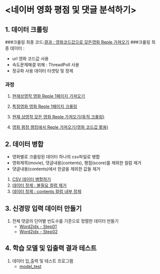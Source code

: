 # <네이버 영화 평점 및 댓글 분석하기>

## 1. 데이터 크롤링

###크롤링 최종 코드:[결과 : 영화코드값으로 모든영화 Reple 가져오기](https://github.com/Yumai-K/MyProject/blob/master/Naver_Movie_RepleScore_Analysis/movie_reple_crawling_final.ipynb)
###크롤링 최종 데이터 : 
  - url 영화 코드값 사용
  - 속도문제해결 위해 : ThreadPoll 사용
  - 정규화 사용 데이터 타겟팅 및 정제

### 과정 
1. [현재상영작 영화 Reple 1페이지 가져오기](https://github.com/Yumai-K/MyProject/blob/master/Naver_Movie_RepleScore_Analysis/movie_reple_crawling_0827.ipynb)
 
2. [특정영화 영화 Reple 1페이지 크롤링](https://github.com/Yumai-K/MyProject/blob/master/Naver_Movie_RepleScore_Analysis/movie_reple_crawling_0828.ipynb)
 
3. [현재 상영작 모든 영화 Reple 가져오기(동적 크롤링)](https://github.com/Yumai-K/MyProject/blob/master/Naver_Movie_RepleScore_Analysis/movie_reple_crawling_0828_02.ipynb)
 
4. [영화 평점 랭킹에서 Reple 가져오기(영화 코드값 활용)](https://github.com/Yumai-K/MyProject/blob/master/Naver_Movie_RepleScore_Analysis/movie_reple_crawling_0830.ipynb)

## 2. 데이터 병합
  - 영화별로 크롤링된 데이터 하나의 csv파일로 병합
  - 영화제목(movie), 댓글내용(contents), 평점(score)를 제외한 컬럼 제거
  - 댓글내용(contents)에서 한글을 제외한 값들 제거
  
1. [CSV 데이터 병합하기](https://github.com/Yumai-K/MyProject/blob/master/Naver_Movie_RepleScore_Analysis/merge_csv_data.ipynb)
2. [데이터 정제 : 불필요 컬럼 제거](https://github.com/Yumai-K/MyProject/blob/master/Naver_Movie_RepleScore_Analysis/refine_csv.ipynb)
3. [데이터 정제 : contents 컬럼 내부 정제](https://github.com/Yumai-K/MyProject/blob/master/Naver_Movie_RepleScore_Analysis/refine_contents.ipynb)

## 3. 신경망 입력 데이터 만들기
1. 전체 댓글의 단어별 빈도수를 기준으로 정렬한 데이터 만들기
      - [Word2idx - Step01](https://github.com/Yumai-K/MyProject/blob/master/Naver_Movie_RepleScore_Analysis/make_word2idx_step01.ipynb)
      - [Word2idx - Step02](https://github.com/Yumai-K/MyProject/blob/master/Naver_Movie_RepleScore_Analysis/make_word2idx_step02.ipynb)

## 4. 학습 모델 및 입출력 결과 테스트
1. 데이터 입,출력 및 테스트 프로그램
      - [model_test]()
